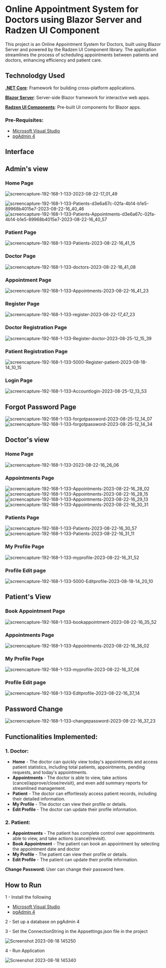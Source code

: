 # Online Appointment System for Doctors using Blazor Server and Radzen UI Component
This project is an Online Appointment System for Doctors, built using Blazor Server and powered by the Radzen UI Component library. The application streamlines the process of scheduling appointments between patients and doctors, enhancing efficiency and patient care.  

## Technolodgy Used
[**.NET Core**](https://learn.microsoft.com/en-us/dotnet/core/introduction): Framework for building cross-platform applications.

[**Blazor Server**](https://learn.microsoft.com/en-us/aspnet/core/blazor/hosting-models?view=aspnetcore-7.0#blazor-server): Server-side Blazor framework for interactive web apps.

[**Radzen UI Components**](https://blazor.radzen.com/): Pre-built UI components for Blazor apps.

### Pre-Requisites:
- [Microsoft Visual Studio](https://visualstudio.microsoft.com/vs/community/)
- [pgAdmin 4](https://www.pgadmin.org/download/)

## Interface

## Admin's view
### Home Page
![screencapture-192-168-1-133-2023-08-22-17_01_49](https://github.com/sb-238/blazor/assets/121869921/30f99eed-b088-4b58-a66f-477c31593df4)

![screencapture-192-168-1-133-Patients-d3e6a67c-02fa-4b14-b1e5-89968b4015e7-2023-08-22-16_40_46](https://github.com/sb-238/blazor/assets/121869921/a6714fb2-2843-4e3c-a0ce-ab76363c44a0)
![screencapture-192-168-1-133-Patients-Appointments-d3e6a67c-02fa-4b14-b1e5-89968b4015e7-2023-08-22-16_40_57](https://github.com/sb-238/blazor/assets/121869921/e3232a8d-9317-46af-8386-99652423a580)

### Patient Page
![screencapture-192-168-1-133-Patients-2023-08-22-16_41_15](https://github.com/sb-238/blazor/assets/121869921/63aacbf3-3b30-4ff7-bee0-4a2cc0ad021d)

### Doctor Page
![screencapture-192-168-1-133-doctors-2023-08-22-16_41_08](https://github.com/sb-238/blazor/assets/121869921/8f195f51-3755-4587-9dfa-cd24983265c1)

### Appointment Page
![screencapture-192-168-1-133-Appointments-2023-08-22-16_41_23](https://github.com/sb-238/blazor/assets/121869921/e755e666-bc9f-4783-b61c-c04071b48859)

### Register Page
![screencapture-192-168-1-133-register-2023-08-22-17_47_23](https://github.com/anilprajapatistartbit/blazor/assets/121869921/0be71de5-bf35-4df5-9c97-1ec80ac232ef)


### Doctor Registration Page
![screencapture-192-168-1-133-Register-doctor-2023-08-25-12_15_39](https://github.com/anilprajapatistartbit/blazor/assets/121869921/28385fdd-c7c7-4744-b4cb-4eed213168ee)


###  Patient Registration Page
![screencapture-192-168-1-133-5000-Register-patient-2023-08-18-14_10_15](https://github.com/anilprajapatistartbit/blazor/assets/121869921/dd7add22-e09b-465b-a5ec-212307a63fcd)
### Login Page
![screencapture-192-168-1-133-Accountlogin-2023-08-25-12_13_53](https://github.com/anilprajapatistartbit/blazor/assets/121869921/cbc07052-afd9-4621-94d4-a537b61d9ebb)


## Forgot Password Page
![screencapture-192-168-1-133-forgotpassword-2023-08-25-12_14_07](https://github.com/anilprajapatistartbit/blazor/assets/121869921/0402785e-71a0-4c41-9fd5-2dff6bf93391)
![screencapture-192-168-1-133-forgotpassword-2023-08-25-12_14_34](https://github.com/anilprajapatistartbit/blazor/assets/121869921/f29c727f-288e-4e5f-8028-5a2b1651d716)


## Doctor's view

### Home Page
![screencapture-192-168-1-133-2023-08-22-16_26_06](https://github.com/sb-238/blazor/assets/121869921/55ec8a80-41fb-41a3-a87b-b7a26722d3d7)



### Appointments Page
![screencapture-192-168-1-133-Appointments-2023-08-22-16_28_02](https://github.com/sb-238/blazor/assets/121869921/abc109f2-f6b1-4fd4-8e01-bf5bf4addc48)
![screencapture-192-168-1-133-Appointments-2023-08-22-16_28_15](https://github.com/sb-238/blazor/assets/121869921/4cfbe8a2-3208-4ab5-bedf-b84f459db38a)
![screencapture-192-168-1-133-Appointments-2023-08-22-16_29_13](https://github.com/sb-238/blazor/assets/121869921/a2b8844d-1e00-49cb-817f-7cf948aef7c8)
![screencapture-192-168-1-133-Appointments-2023-08-22-16_30_31](https://github.com/sb-238/blazor/assets/121869921/e763535d-66f9-41dc-99b9-c2ad0c456f1a)




### Patients Page
![screencapture-192-168-1-133-Patients-2023-08-22-16_30_57](https://github.com/sb-238/blazor/assets/121869921/8265d0d0-6216-4da0-9dfc-3f1cd3395026)
![screencapture-192-168-1-133-Patients-2023-08-22-16_31_11](https://github.com/sb-238/blazor/assets/121869921/f55ca70d-7a71-439e-b26c-f151dc37e345)


### My Profile Page
![screencapture-192-168-1-133-myprofile-2023-08-22-16_31_52](https://github.com/sb-238/blazor/assets/121869921/c1260447-d662-43be-a233-b781d19bb064)


### Profile Edit page
![screencapture-192-168-1-133-5000-Editprofile-2023-08-18-14_20_10](https://github.com/anilprajapatistartbit/blazor/assets/121869921/3a708f7b-f5e9-4b90-ad87-e9f6d559a3e0)


## Patient's View

### Book Appointment Page
![screencapture-192-168-1-133-bookappointment-2023-08-22-16_35_52](https://github.com/sb-238/blazor/assets/121869921/9486c6a4-c405-4956-9e2c-872d49f858c0)



### Appointments Page
![screencapture-192-168-1-133-Appointments-2023-08-22-16_36_02](https://github.com/sb-238/blazor/assets/121869921/90987012-f9ca-40ed-9534-93167f0a6132)


### My Profile Page
![screencapture-192-168-1-133-myprofile-2023-08-22-16_37_06](https://github.com/sb-238/blazor/assets/121869921/4afc02bd-c91e-460a-a840-165713d6cf60)


### Profile Edit page
![screencapture-192-168-1-133-Editprofile-2023-08-22-16_37_14](https://github.com/sb-238/blazor/assets/121869921/dd3b585a-c8c5-4fbd-afcd-e00c531c7eeb)

## Password Change
![screencapture-192-168-1-133-changepassword-2023-08-22-16_37_23](https://github.com/sb-238/blazor/assets/121869921/4f9acf2b-4426-4a8a-a659-dfa62d88428f)



## Functionalities Implemented:

### 1. Doctor:
- **Home** - The doctor can quickly view today's appointments and access patient statistics, including total patients, appointments, pending requests, and today's appointments. 
- **Appointments** - The doctor is able to view, take actions (cancel/approve/close/revisit), and even add summary reports for streamlined management.
- **Patient** - The doctor can effortlessly access patient records, including their detailed information.
- **My Profile** - The doctor can view their profile or details.
- **Edit Profile** - The doctor can update their profile information.

### 2. Patient:
- **Appointments** - The patient has complete control over appointments able to view, and take actions (cancel/revisit).
- **Book Appointment** - The patient can book an appointment by selecting the appointment date and doctor
- **My Profile** - The patient can view their profile or details.
- **Edit Profile** - The patient can update their profile information.

**Change Password:** User can change their password here.


## How to Run
 1 - Install the following
 
 - [Microsoft Visual Studio](https://visualstudio.microsoft.com/vs/community/)
 - [pgAdmin 4](https://www.pgadmin.org/download/)

 2 - Set up a database on pgAdmin 4
 
 3 - Set the ConnectionString in the Appsettings.json file in the project 
 
 ![Screenshot 2023-08-18 145250](https://github.com/anilprajapatistartbit/blazor/assets/121869921/00fe590c-8cde-4bd8-beb7-702e1f2ad419)

 4 - Run Application
 
 ![Screenshot 2023-08-18 145340](https://github.com/anilprajapatistartbit/blazor/assets/121869921/c90daa8e-4ca3-40fc-9cd4-416580c38f99)
 

 










